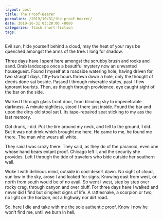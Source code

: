 ```yaml
---
layout: post
title: The Proof-Bearer
permalink: /2019/10/31/the-proof-bearer/
date: 2019-10-31 03:20:00 +0000
categories: flash short-fiction
tags: 
---
```

Evil sun, hide yourself behind a cloud, may the heat of your rays be quenched amongst the arms of the tree. I long for shadow.

Three days have I spent here amongst the scrubby brush and rocks and sand. Drab landscape once a beautiful mystery now an unwanted houseguest. Found I myself at a roadside watering hole, having driven for two straight days, fifty-two hours thrown down a hole, only the thought of deeds done sat beside. Passed I through miserable states, past I flew ignorant tourists. Then, as though through providence, eye caught sight of the bar on the side.

Walked I through glass front door, from blinding sky to impenetrable darkness. A minute sightless, stood I there just inside. Found the bar and upon the dirty old stool sat I. Its tape-repaired seat sticking to my ass the last memory.

Got drunk, I did. Put the tire around my neck, and fell to the ground, I did. But it was not drink which brought me here. He came to me, he found me there. The man who wears all white.

They said I was crazy there. They said, as they do of the paranoid, even one whose hand bears extant proof. Chicago left I, and the security she provides. Left I through the tide of travelers who bide outside her southern wall.

Woke I with delirious mind, outside in cool desert dawn. No sight of cloud, sun low in the sky, arose I and looked for signs. Knowing east from west, or north from south would be of no avail. So went I west, step by step over rocky crag, through canyon and over bluff. For three days have I walked and never did I find but simplest signs of life. A rattlesnake, a scorpion or two, no light on the horizon, not a highway nor dirt road.

So, here I die and take with me the sole authentic proof. Know I now he won't find me, until we burn in hell.
